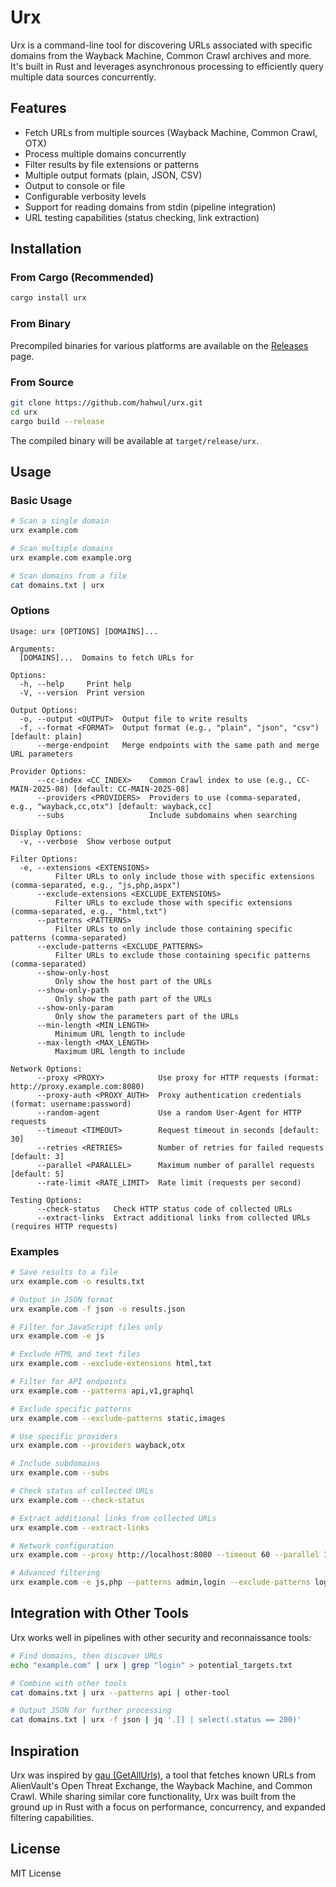 # Urx

Urx is a command-line tool for discovering URLs associated with specific domains from the Wayback Machine, Common Crawl archives and more. It's built in Rust and leverages asynchronous processing to efficiently query multiple data sources concurrently.

## Features

- Fetch URLs from multiple sources (Wayback Machine, Common Crawl, OTX)
- Process multiple domains concurrently
- Filter results by file extensions or patterns
- Multiple output formats (plain, JSON, CSV)
- Output to console or file
- Configurable verbosity levels
- Support for reading domains from stdin (pipeline integration)
- URL testing capabilities (status checking, link extraction)

## Installation

### From Cargo (Recommended)

```bash
cargo install urx
```

### From Binary

Precompiled binaries for various platforms are available on the [Releases](https://github.com/hahwul/urx/releases) page.

### From Source

```bash
git clone https://github.com/hahwul/urx.git
cd urx
cargo build --release
```

The compiled binary will be available at `target/release/urx`.

## Usage

### Basic Usage

```bash
# Scan a single domain
urx example.com

# Scan multiple domains
urx example.com example.org

# Scan domains from a file
cat domains.txt | urx
```

### Options

```
Usage: urx [OPTIONS] [DOMAINS]...

Arguments:
  [DOMAINS]...  Domains to fetch URLs for

Options:
  -h, --help     Print help
  -V, --version  Print version

Output Options:
  -o, --output <OUTPUT>  Output file to write results
  -f, --format <FORMAT>  Output format (e.g., "plain", "json", "csv") [default: plain]
      --merge-endpoint   Merge endpoints with the same path and merge URL parameters

Provider Options:
      --cc-index <CC_INDEX>    Common Crawl index to use (e.g., CC-MAIN-2025-08) [default: CC-MAIN-2025-08]
      --providers <PROVIDERS>  Providers to use (comma-separated, e.g., "wayback,cc,otx") [default: wayback,cc]
      --subs                   Include subdomains when searching

Display Options:
  -v, --verbose  Show verbose output

Filter Options:
  -e, --extensions <EXTENSIONS>
          Filter URLs to only include those with specific extensions (comma-separated, e.g., "js,php,aspx")
      --exclude-extensions <EXCLUDE_EXTENSIONS>
          Filter URLs to exclude those with specific extensions (comma-separated, e.g., "html,txt")
      --patterns <PATTERNS>
          Filter URLs to only include those containing specific patterns (comma-separated)
      --exclude-patterns <EXCLUDE_PATTERNS>
          Filter URLs to exclude those containing specific patterns (comma-separated)
      --show-only-host
          Only show the host part of the URLs
      --show-only-path
          Only show the path part of the URLs
      --show-only-param
          Only show the parameters part of the URLs
      --min-length <MIN_LENGTH>
          Minimum URL length to include
      --max-length <MAX_LENGTH>
          Maximum URL length to include

Network Options:
      --proxy <PROXY>            Use proxy for HTTP requests (format: http://proxy.example.com:8080)
      --proxy-auth <PROXY_AUTH>  Proxy authentication credentials (format: username:password)
      --random-agent             Use a random User-Agent for HTTP requests
      --timeout <TIMEOUT>        Request timeout in seconds [default: 30]
      --retries <RETRIES>        Number of retries for failed requests [default: 3]
      --parallel <PARALLEL>      Maximum number of parallel requests [default: 5]
      --rate-limit <RATE_LIMIT>  Rate limit (requests per second)

Testing Options:
      --check-status   Check HTTP status code of collected URLs
      --extract-links  Extract additional links from collected URLs (requires HTTP requests)
```

### Examples

```bash
# Save results to a file
urx example.com -o results.txt

# Output in JSON format
urx example.com -f json -o results.json

# Filter for JavaScript files only
urx example.com -e js

# Exclude HTML and text files
urx example.com --exclude-extensions html,txt

# Filter for API endpoints
urx example.com --patterns api,v1,graphql

# Exclude specific patterns
urx example.com --exclude-patterns static,images

# Use specific providers
urx example.com --providers wayback,otx

# Include subdomains
urx example.com --subs

# Check status of collected URLs
urx example.com --check-status

# Extract additional links from collected URLs
urx example.com --extract-links

# Network configuration
urx example.com --proxy http://localhost:8080 --timeout 60 --parallel 10

# Advanced filtering
urx example.com -e js,php --patterns admin,login --exclude-patterns logout,static --min-length 20
```

## Integration with Other Tools

Urx works well in pipelines with other security and reconnaissance tools:

```bash
# Find domains, then discover URLs
echo "example.com" | urx | grep "login" > potential_targets.txt

# Combine with other tools
cat domains.txt | urx --patterns api | other-tool

# Output JSON for further processing
cat domains.txt | urx -f json | jq '.[] | select(.status == 200)'
```

## Inspiration

Urx was inspired by [gau (GetAllUrls)](https://github.com/lc/gau), a tool that fetches known URLs from AlienVault's Open Threat Exchange, the Wayback Machine, and Common Crawl. While sharing similar core functionality, Urx was built from the ground up in Rust with a focus on performance, concurrency, and expanded filtering capabilities.

## License

MIT License